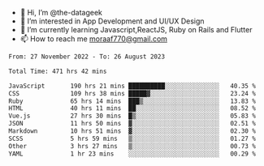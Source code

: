 - 👋 Hi, I’m @the-datageek
- 👀 I’m interested in App Development and UI/UX Design
- 🌱 I’m currently learning Javascript,ReactJS, Ruby on Rails and Flutter
- 📫 How to reach me moraaf770@gmail.com

<!---
the-datageek/the-datageek is a ✨ special ✨ repository because its `README.md` (this file) appears on your GitHub profile.
You can click the Preview link to take a look at your changes.
--->
<!--START_SECTION:waka-->

```txt
From: 27 November 2022 - To: 26 August 2023

Total Time: 471 hrs 42 mins

JavaScript       190 hrs 21 mins ██████████░░░░░░░░░░░░░░░   40.35 %
CSS              109 hrs 38 mins █████▓░░░░░░░░░░░░░░░░░░░   23.24 %
Ruby             65 hrs 14 mins  ███▒░░░░░░░░░░░░░░░░░░░░░   13.83 %
HTML             40 hrs 11 mins  ██░░░░░░░░░░░░░░░░░░░░░░░   08.52 %
Vue.js           27 hrs 30 mins  █▒░░░░░░░░░░░░░░░░░░░░░░░   05.83 %
JSON             11 hrs 50 mins  ▓░░░░░░░░░░░░░░░░░░░░░░░░   02.51 %
Markdown         10 hrs 51 mins  ▓░░░░░░░░░░░░░░░░░░░░░░░░   02.30 %
SCSS             5 hrs 59 mins   ▒░░░░░░░░░░░░░░░░░░░░░░░░   01.27 %
Other            3 hrs 27 mins   ▒░░░░░░░░░░░░░░░░░░░░░░░░   00.73 %
YAML             1 hr 23 mins    ░░░░░░░░░░░░░░░░░░░░░░░░░   00.29 %
```

<!--END_SECTION:waka-->
